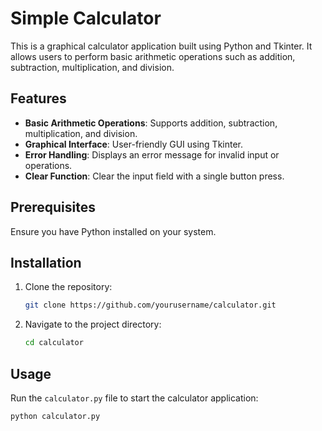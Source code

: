 # Simple Calculator

This is a graphical calculator application built using Python and Tkinter. It allows users to perform basic arithmetic operations such as addition, subtraction, multiplication, and division.

## Features

- **Basic Arithmetic Operations**: Supports addition, subtraction, multiplication, and division.
- **Graphical Interface**: User-friendly GUI using Tkinter.
- **Error Handling**: Displays an error message for invalid input or operations.
- **Clear Function**: Clear the input field with a single button press.

## Prerequisites

Ensure you have Python installed on your system.

## Installation

1. Clone the repository:
    ```sh
    git clone https://github.com/yourusername/calculator.git
    ```

2. Navigate to the project directory:
    ```sh
    cd calculator
    ```

## Usage

Run the `calculator.py` file to start the calculator application:

```sh
python calculator.py
